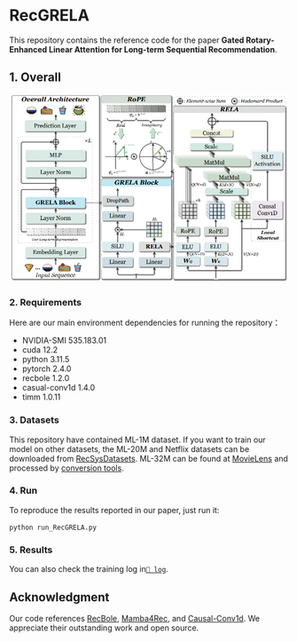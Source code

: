 # RecGRELA

This repository contains the reference code for the paper **Gated Rotary-Enhanced Linear Attention for Long-term Sequential Recommendation**.

## 1. Overall

<p align="center">
    <img src="img/RecGRELA.png" alt="overview_of_tim4rec"/>
  </p>

### 2. Requirements

Here are our main environment dependencies for running the repository：
- NVIDIA-SMI 535.183.01
- cuda 12.2
- python 3.11.5
- pytorch 2.4.0
- recbole 1.2.0
- casual-conv1d 1.4.0
- timm 1.0.11

### 3. Datasets

This repository have contained ML-1M dataset. If you want to train our model on other datasets, the ML-20M and Netflix datasets can be downloaded from [RecSysDatasets](https://github.com/RUCAIBox/RecSysDatasets). ML-32M can be found at [MovieLens](https://grouplens.org/datasets/movielens/) and processed by [conversion tools](https://github.com/RUCAIBox/RecDatasets/tree/master/conversion_tools).

### 4. Run

To reproduce the results reported in our paper, just run it:
```
python run_RecGRELA.py
```

### 5. Results
You can also check the training log in[`📁 log`](log/).

## Acknowledgment

Our code references [RecBole](https://github.com/RUCAIBox/RecBole), [Mamba4Rec](https://github.com/chengkai-liu/Mamba4Rec), and [Causal-Conv1d](https://github.com/Dao-AILab/causal-conv1d). We appreciate their outstanding work and open source. 
